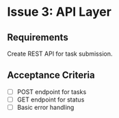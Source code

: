 # Issue 3: API Layer

## Requirements
Create REST API for task submission.

## Acceptance Criteria
- [ ] POST endpoint for tasks
- [ ] GET endpoint for status
- [ ] Basic error handling